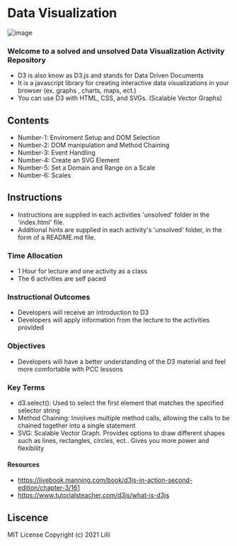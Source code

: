 # Data Visualization

![image](https://user-images.githubusercontent.com/62733242/137766352-ba4a2225-f65f-4677-a53d-1fbe2020297e.png)


### Welcome to a solved and unsolved Data Visualization Activity Repository

- D3 is also know as D3.js and stands for Data Driven Documents
- It is a javascript library for creating interactive data visualizations in your browser (ex. graphs , charts, maps, ect.)
- You can use D3 with HTML, CSS, and SVGs. (Scalable Vector Graphs)

## Contents

- Number-1: Enviroment Setup and DOM Selection
- Number-2: DOM manipulation and Method Chaining
- Number-3: Event Handling
- Number-4: Create an SVG Element
- Number-5: Set a Domain and Range on a Scale
- Number-6: Scales

## Instructions

- Instructions are supplied in each activities 'unsolved' folder in the 'index.html' file.
- Additional hints are supplied in each activity's 'unsolved' folder, in the form of a README.md file.

### Time Allocation

- 1 Hour for lecture and one activity as a class
- The 6 activities are self paced

### Instructional Outcomes

- Developers will receive an introduction to D3
- Developers will apply information from the lecture to the activities provided

### Objectives 

- Developers will have a better understanding of the D3 material and feel more comfortable with PCC lessons

### Key Terms

- d3.select(): Used to select the first element that matches the specified selector string
- Method Chaining: Involves multiple method calls, allowing the calls to be chained together into a single statement 
- SVG: Scalable Vector Graph. Provides options to draw different shapes such as lines, rectangles, circles, ect.. Gives you more power and flexibility

#### Resources

- https://livebook.manning.com/book/d3js-in-action-second-edition/chapter-3/161
- https://www.tutorialsteacher.com/d3js/what-is-d3js



## Liscence 

MIT License
Copyright (c) 2021 Lilli

